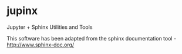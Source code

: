 # jupinx
Jupyter + Sphinx Utilities and Tools

This software has been adapted from the sphinx documentation tool - http://www.sphinx-doc.org/ 
